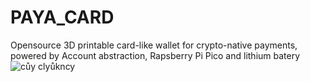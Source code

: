 # PAYA_CARD
Opensource 3D printable card-like wallet for crypto-native payments, powered by Account abstraction, Rapsberry Pi Pico and lithium batery
![cůy clyůkncy](https://github.com/jiricepelka/PAYA_CARD/assets/87526329/9c0ceb23-209d-477b-bcef-2d6f6c2f6c5d)
